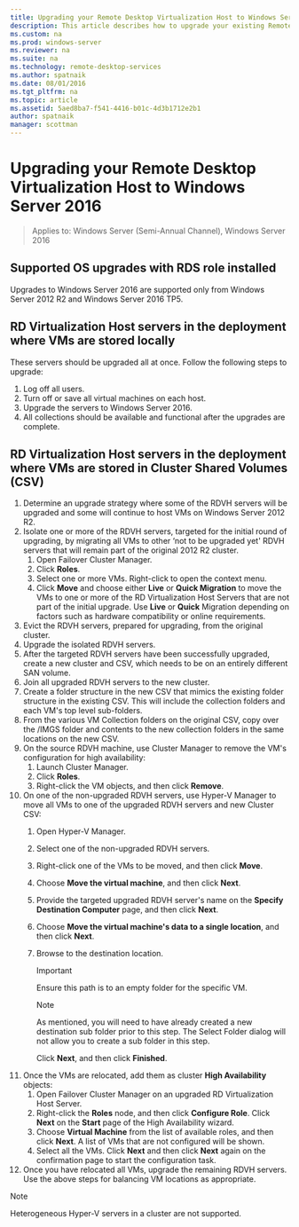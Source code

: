 ```yaml
---
title: Upgrading your Remote Desktop Virtualization Host to Windows Server 2016 
description: This article describes how to upgrade your existing Remote Desktop Services deployments to Windows Server 2016.
ms.custom: na
ms.prod: windows-server
ms.reviewer: na
ms.suite: na
ms.technology: remote-desktop-services
ms.author: spatnaik
ms.date: 08/01/2016  
ms.tgt_pltfrm: na
ms.topic: article
ms.assetid: 5aed8ba7-f541-4416-b01c-4d3b1712e2b1
author: spatnaik
manager: scottman
---
```

# Upgrading your Remote Desktop Virtualization Host to Windows Server 2016

>Applies to: Windows Server (Semi-Annual Channel), Windows Server 2016

## Supported OS upgrades with RDS role installed
Upgrades to Windows Server 2016 are supported only from Windows Server 2012 R2 and Windows Server 2016 TP5.

## RD Virtualization Host servers in the deployment where VMs are stored locally
These servers should be upgraded all at once. Follow the following steps to upgrade:

1. Log off all users.
1. Turn off or save all virtual machines on each host. 
1. Upgrade the servers to Windows Server 2016. 
1. All collections should be available and functional after the upgrades are complete.      

## RD Virtualization Host servers in the deployment where VMs are stored in Cluster Shared Volumes (CSV) 

1. Determine an upgrade strategy where some of the RDVH servers will be upgraded and some will continue to host VMs on Windows Server 2012 R2.  
2. Isolate one or more of the RDVH servers, targeted for the initial round of upgrading, by migrating all VMs to other ‘not to be upgraded yet' RDVH servers that will remain part of the original 2012 R2 cluster.
    1. Open Failover Cluster Manager. 
    1. Click **Roles**. 
    1. Select one or more VMs. Right-click to open the context menu. 
    1. Click **Move** and choose either **Live** or **Quick Migration** to move the VMs to one or more of the RD Virtualization Host Servers that are not part of the initial upgrade. Use **Live** or **Quick** Migration depending on factors such as hardware compatibility or online requirements. 
3. Evict the RDVH servers, prepared for upgrading, from the original cluster. 
4. Upgrade the isolated RDVH servers. 
5. After the targeted RDVH servers have been successfully upgraded, create a new cluster and CSV, which needs to be on an entirely different SAN volume.
6. Join all upgraded RDVH servers to the new cluster. 
7. Create a folder structure in the new CSV that mimics the existing folder structure in the existing CSV. This will include the collection folders and each VM's top level sub-folders. 
8. From the various VM Collection folders on the original CSV, copy over the /IMGS folder and contents to the new collection folders in the same locations on the new CSV. 
9. On the source RDVH machine, use Cluster Manager to remove the VM's configuration for high availability:
    1. Launch Cluster Manager. 
    1. Click **Roles**. 
    1. Right-click the VM objects, and then click **Remove**. 
10. On one of the non-upgraded RDVH servers, use Hyper-V Manager to move all VMs to one of the upgraded RDVH servers and new Cluster CSV:
    1. Open Hyper-V Manager. 
    2. Select one of the non-upgraded RDVH servers. 
    3. Right-click one of the VMs to be moved, and then click **Move**. 
    4. Choose **Move the virtual machine**, and then click **Next**. 
    5. Provide the targeted upgraded RDVH server's name on the **Specify Destination Computer** page, and then click **Next**. 
    6. Choose **Move the virtual machine's data to a single location**, and then click **Next**. 
    7. Browse to the destination location. 
       > [!IMPORTANT]
       > Ensure this path is to an empty folder for the specific VM. 

       > [!NOTE]
       > As mentioned, you will need to have already created a new destination sub folder prior to this step. The Select Folder dialog will not allow you to create a sub folder in this step. 
    
       Click **Next**, and then click **Finished**. 
11. Once the VMs are relocated, add them as cluster **High Availability** objects:
     1. Open Failover Cluster Manager on an upgraded RD Virtualization Host Server. 
     1. Right-click the **Roles** node, and then click **Configure Role**. Click **Next** on the **Start** page of the High Availability wizard. 
     1. Choose **Virtual Machine** from the list of available roles, and then click **Next**. A list of VMs that are not configured will be shown. 
     1. Select all the VMs. Click **Next** and then click **Next** again on the confirmation page to start the configuration task.  
12. Once you have relocated all VMs, upgrade the remaining RDVH servers. Use the above steps for balancing VM locations as appropriate.

> [!NOTE]  
> Heterogeneous Hyper-V servers in a cluster are not supported. 
